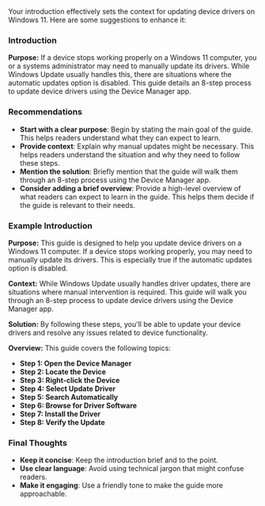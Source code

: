 Your introduction effectively sets the context for updating device drivers on Windows 11. Here are some suggestions to enhance it:

### **Introduction**

**Purpose:**
If a device stops working properly on a Windows 11 computer, you or a systems administrator may need to manually update its drivers. While Windows Update usually handles this, there are situations where the automatic updates option is disabled. This guide details an 8-step process to update device drivers using the Device Manager app.

### **Recommendations**

- **Start with a clear purpose**: Begin by stating the main goal of the guide. This helps readers understand what they can expect to learn.
- **Provide context**: Explain why manual updates might be necessary. This helps readers understand the situation and why they need to follow these steps.
- **Mention the solution**: Briefly mention that the guide will walk them through an 8-step process using the Device Manager app.
- **Consider adding a brief overview**: Provide a high-level overview of what readers can expect to learn in the guide. This helps them decide if the guide is relevant to their needs.

### **Example Introduction**

**Purpose:**
This guide is designed to help you update device drivers on a Windows 11 computer. If a device stops working properly, you may need to manually update its drivers. This is especially true if the automatic updates option is disabled.

**Context:**
While Windows Update usually handles driver updates, there are situations where manual intervention is required. This guide will walk you through an 8-step process to update device drivers using the Device Manager app.

**Solution:**
By following these steps, you'll be able to update your device drivers and resolve any issues related to device functionality.

**Overview:**
This guide covers the following topics:

- **Step 1: Open the Device Manager**
- **Step 2: Locate the Device**
- **Step 3: Right-click the Device**
- **Step 4: Select Update Driver**
- **Step 5: Search Automatically**
- **Step 6: Browse for Driver Software**
- **Step 7: Install the Driver**
- **Step 8: Verify the Update**

### **Final Thoughts**

- **Keep it concise**: Keep the introduction brief and to the point.
- **Use clear language**: Avoid using technical jargon that might confuse readers.
- **Make it engaging**: Use a friendly tone to make the guide more approachable.